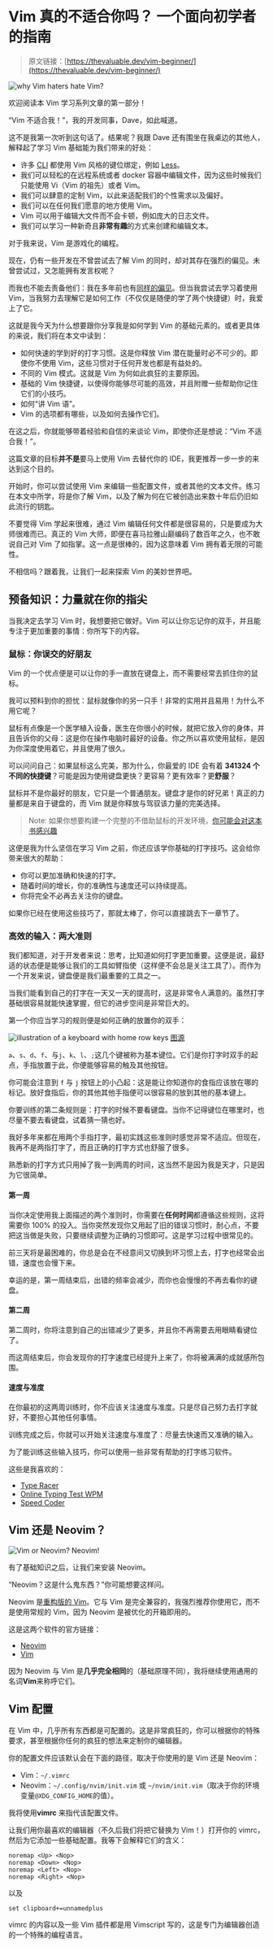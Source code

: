 # Vim 真的不适合你吗？ 一个面向初学者的指南

> 原文链接：[https://thevaluable.dev/vim-beginner/](https://thevaluable.dev/vim-beginner/)

![why Vim haters hate Vim?](https://thevaluable.dev/images/2019/vim-beginner/vim-hate.webp)

欢迎阅读本 Vim 学习系列文章的第一部分！

<!-- TODO 通用菜单 -->

“Vim 不适合我！”，我的开发同事，Dave，如此喊道。

这不是我第一次听到这句话了。结果呢？我跟 Dave 还有围坐在我桌边的其他人，解释起了学习 Vim 基础能为我们带来的好处：

- 许多 [CLI](https://en.wikipedia.org/wiki/Command-line_interface) 都使用 Vim 风格的键位绑定，例如 [Less](https://en.wikipedia.org/wiki/Less_%28Unix%29)。
- 我们可以轻松的在远程系统或者 docker 容器中编辑文件，因为这些时候我们只能使用 Vi（Vim 的祖先）或者 Vim。
- 我们可以肆意的定制 Vim，以此来适配我们的个性需求以及偏好。
- 我们可以在任何我们愿意的地方使用 Vim。
- Vim 可以用于编辑大文件而不会卡顿，例如庞大的日志文件。
- 我们可以学习一种新奇且**非常有趣**的方式来创建和编辑文本。

对于我来说，Vim 是游戏化的编程。

现在，仍有一些开发在不曾尝试去了解 Vim 的同时，却对其存在强烈的偏见。未曾尝试过，又怎能拥有发言权呢？

而我也不能去责备他们：我在多年前也有[同样的偏见](https://thevaluable.dev/phpstorm-vs-vim/)。但当我尝试去学习着使用 Vim，当我努力去理解它是如何工作（不仅仅是随便的学了两个快捷键）时，我爱上了它。

这就是我今天为什么想要跟你分享我是如何学到 Vim 的基础元素的。或者更具体的来说，我们将在本文中读到：

- 如何快速的学到好的打字习惯。这是你释放 Vim 潜在能量时必不可少的。即使你不使用 Vim，这些习惯对于任何开发也都是有益处的。
- 不同的 Vim 模式。这就是 Vim 为何如此疯狂的主要原因。
- 基础的 Vim 快捷键，以使得你能够尽可能的高效，并且附赠一些帮助你记住它们的小技巧。
- 如何“讲 Vim 语”。<!-- TODO -->
- Vim 的选项都有哪些，以及如何去操作它们。

在这之后，你就能够带着经验和自信的来谈论 Vim，即使你还是想说：“Vim 不适合我！”。

这篇文章的目标**并不是**要马上使用 Vim 去替代你的 IDE，我更推荐一步一步的来达到这个目的。

开始时，你可以尝试使用 Vim 来编辑一些配置文件，或者其他的文本文件。练习在本文中所学，将是你了解 Vim，以及了解为何在它被创造出来数十年后仍旧如此流行的钥匙。

不要觉得 Vim 学起来很难，通过 Vim 编辑任何文件都是很容易的，只是要成为大师很难而已。真正的 Vim 大师，即便在喜马拉雅山巅编码了数百年之久，也不敢说自己对 Vim 了如指掌。这一点是很棒的，因为这意味着 Vim 拥有着无限的可能性。

不相信吗？跟着我，让我们一起来探索 Vim 的美妙世界吧。

## 预备知识：力量就在你的指尖

当我决定去学习 Vim 时，我想要把它做好。Vim 可以让你忘记你的双手，并且能专注于更加重要的事情：你所写下的内容。

### 鼠标：你误交的好朋友

Vim 的一个优点便是可以让你的手一直放在键盘上，而不需要经常去抓住你的鼠标。

我可以预料到你的担忧：鼠标就像你的另一只手！非常的实用并且易用！为什么不用它呢？

鼠标有点像是一个医学植入设备，医生在你很小的时候，就把它放入你的身体，并且告诉你的父母：这是你在操作电脑时最好的设备。你之所以喜欢使用鼠标，是因为你深度使用着它，并且使用了很久。

可以问问自己：如果鼠标这么完美，那为什么，你最爱的 IDE 会有着 **341324 个不同的快捷键**？可能是因为使用键盘更快？更容易？更有效率？更**舒服**？

鼠标并不是你最好的朋友，它只是一个普通朋友。键盘才是你的好兄弟！真正的力量都是来自于键盘的，而 Vim 就是你释放与驾驭该力量的完美选择。

> Note:
> 如果你想要构建一个完整的不借助鼠标的开发环境，[你可能会对这本书感兴趣](https://themouseless.dev/)

这便是我为什么坚信在学习 Vim 之前，你还应该学你基础的打字技巧。这会给你带来很大的帮助：

- 你可以更加准确和快速的打字。
- 随着时间的增长，你的准确性与速度还可以持续提高。
- 你将完全不必再去关注你的键盘。

如果你已经在使用这些技巧了，那就太棒了，你可以直接跳去下一章节了。

### 高效的输入：两大准则

我们都知道，对于开发者来说：思考，比知道如何打字更加重要。这便是说，最舒适的状态便是能够让我们的工具如臂指使（这样便不会总是关注工具了）。而作为一个开发来说，键盘便是我们最重要的工具之一。

当我们能看到自己的打字在一天又一天的提高时，这是非常令人满意的。虽然打字基础很容易就能快速掌握，但它的进步空间是非常巨大的。

第一个你应当学习的规则便是如何正确的放置你的双手：

![illustration of a keyboard with home row keys](https://thevaluable.dev/images/2019/vim-beginner/home_row_keys.png)
[图源](http://www.atypingtest.com/)

`a`、`s`、`d`、`f`、与`j`、`k`、`l`、`;`这几个键被称为基本键位。它们是你打字时双手的起点，手指放置于此，你便能够容易的触及其他按钮。

你可能会注意到 `f` 与 `j` 按钮上的小凸起：这是能让你知道你的食指应该放在哪的标记。放好食指后，你的其他其他手指便可以很容易的放到其他的基本键上。

你要训练的第二条规则是：打字的时候不要看键盘。当你不记得键位在哪里时，也尽量不要去看键盘，试着猜一猜也好。

我好多年来都在用两个手指打字，最初实践这些准则时感觉非常不适应。但现在，我再不是两指打字了，而且正确的打字方式也舒服了很多。

熟悉新的打字方式只用掉了我一到两周的时间，这当然不是因为我是天才，只是因为它很简单。

#### 第一周

当你决定使用我上面描述的两个准则时，你需要在**任何时间**都遵循这些规则，这将需要你 100% 的投入。当你突然发现你又用起了旧的错误习惯时，耐心点，不要把这当做是失败，只要继续调整为正确的习惯即可。这是学习过程中很常见的。

前三天将是最困难的，你总是会在不经意间又切换到坏习惯上去，打字也经常会出错，速度也会慢下来。

幸运的是，第一周结束后，出错的频率会减少，而你也会慢慢的不再去看你的键盘。

#### 第二周

第二周时，你将注意到自己的出错减少了更多，并且你不再需要去用眼睛看键位了。

而这周结束后，你会发现你的打字速度已经提升上来了，你将被满满的成就感所包围。

#### 速度与准度

在你最初的这两周训练时，你不应该关注速度与准度。只是尽自己努力去打字就好，不要担心其他任何事情。

训练完成之后，你就可以开始关注速度与准度了：尽量去快速而又准确的输入。

为了能训练这些输入技巧，你可以使用一些非常有帮助的打字练习软件。

这些是我喜欢的：

- [Type Racer](https://play.typeracer.com/)
- [Online Typing Test WPM](https://www.keyhero.com/)
- [Speed Coder](http://www.speedcoder.net/)

## Vim 还是 Neovim？

![Vim or Neovim? Neovim!](https://thevaluable.dev/images/2019/vim-beginner/vim-neovim.webp)

有了基础知识之后，让我们来安装 Neovim。

“Neovim？这是什么鬼东西？”你可能想要这样问。

Neovim 是[重构版的 Vim](https://neovim.io/charter/)。它与 Vim 是完全兼容的，我强烈推荐你使用它，而不是使用常规的 Vim，因为 Neovim 是被优化的开箱即用的。

这是这两个软件的官方链接：

- [Neovim](https://neovim.io/)
- [Vim](https://www.vim.org/)

因为 Neovim 与 Vim 是**几乎完全相同**的（基础原理不同），我将继续使用通用的名词**Vim**来称呼它们。

## Vim 配置

在 Vim 中，几乎所有东西都是可配置的。这是非常疯狂的，你可以根据你的特殊要求，甚至根据你任何的疯狂的想法来定制你的编辑器。

你的配置文件应该默认会在下面的路径，取决于你使用的是 Vim 还是 Neovim：

- Vim：`~/.vimrc`
- Neovim：`~/.config/nvim/init.vim` 或 `~/nvim/init.vim`（取决于你的环境变量`@XDG_CONFIG_HOME`的值）。

我将使用**vimrc** 来指代该配置文件。

让我们用你最喜欢的编辑器（不久后我们将把它替换为 Vim！）打开你的 vimrc，然后为它添加一些基础配置。我等下会解释它们的含义：

```vim
noremap <Up> <Nop>
noremap <Down> <Nop>
noremap <Left> <Nop>
noremap <Right> <Nop>
```

以及

```vim
set clipboard+=unnamedplus
```

vimrc 的内容以及一些 Vim 插件都是用 Vimscript 写的，这是专门为编辑器创造的一个特殊的编程语言。
